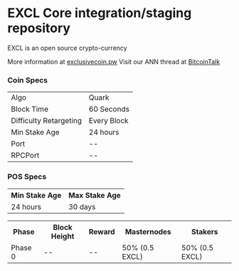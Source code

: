 EXCL Core integration/staging repository
=====================================

EXCL is an open source crypto-currency

More information at [exclusivecoin.pw](https://exclusivecoin.pw/)
Visit our ANN thread at [BitcoinTalk](https://bitcointalk.org/index.php?topic=1546005)

### Coin Specs
<table>
<tr><td>Algo</td><td>Quark</td></tr>
<tr><td>Block Time</td><td>60 Seconds</td></tr>
<tr><td>Difficulty Retargeting</td><td>Every Block</td></tr>
<tr><td>Min Stake Age</td><td>24 hours</td></tr>
<tr><td>Port</td><td> -- </td></tr>
<tr><td>RPCPort</td><td> -- </td></tr>

</table>

### POS Specs
<table>
<th>Min Stake Age</th><th>Max Stake Age</th>
<tr><td>24 hours</td><td>30 days</td></tr>
</table>
<table>
<th>Phase</th><th>Block Height</th><th>Reward</th><th>Masternodes</th><th>Stakers</th>
<tr><td>Phase 0</td><td> -- </td><td> -- </td><td>50% (0.5 EXCL)</td><td>50% (0.5 EXCL)</td></tr>
</table>



  

